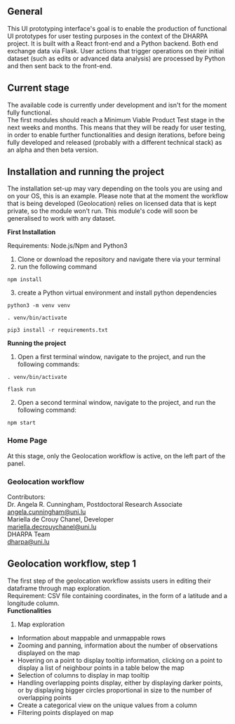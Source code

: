 ## General
This UI prototyping interface's goal is to enable the production of functional UI prototypes for user testing purposes in the context of the DHARPA project.
It is built with a React front-end and a Python backend. Both end exchange data via Flask. User actions that trigger operations on their initial dataset (such as edits or advanced data analysis) are processed by Python and then sent back to the front-end.

## Current stage
The available code is currently under development and isn't for the moment fully functional.<br/>
The first modules should reach a Minimum Viable Product Test stage in the next weeks and months. This means that they will be ready for user testing, in order to enable further functionalities and design iterations, before being fully developed and released (probably with a different technical stack) as an alpha and then beta version.

## Installation and running the project
The installation set-up may vary depending on the tools you are using and on your OS, this is an example. 
Please note that at the moment the workflow that is being developed (Geolocation) relies on licensed data that is kept private, so the module won't run. This module's code will soon be generalised to work with any dataset.

**First Installation** <br>

Requirements: Node.js/Npm and Python3

1. Clone or download the repository and navigate there via your terminal
2. run the following command
```
npm install
```
3. create a Python virtual environment and install python dependencies
```
python3 -m venv venv
```
```
. venv/bin/activate
```
 ```
 pip3 install -r requirements.txt 
 ```

**Running the project**
1. Open a first terminal window, navigate to the project, and run the following commands:
```
. venv/bin/activate
```
 ```
 flask run
 ```
 2. Open a second terminal window, navigate to the project, and run the following command:
 ```
 npm start
 ```


### Home Page
At this stage, only the Geolocation workflow is active, on the left part of the panel.

### Geolocation workflow
Contributors:<br/>
Dr. Angela R. Cunningham, Postdoctoral Research Associate<br/>
angela.cunningham@uni.lu<br/>
Mariella de Crouy Chanel, Developer<br/>
mariella.decrouychanel@uni.lu<br/>
DHARPA Team<br/>
dharpa@uni.lu

## Geolocation workflow, step 1 ##
The first step of the geolocation workflow assists users in editing their dataframe through map exploration.<br/>
Requirement: CSV file containing coordinates, in the form of a latitude and a longitude column.<br>
**Functionalities**
1. Map exploration
- Information about mappable and unmappable rows
- Zooming and panning, information about the number of observations displayed on the map
- Hovering on a point to display tooltip information, clicking on a point to display a list of neighbour points in a table below the map
- Selection of columns to display in map tooltip
- Handling overlapping points display, either by displaying darker points, or by displaying bigger circles proportional in size to the number of overlapping points
- Create a categorical view on the unique values from a column
- Filtering points displayed on map





